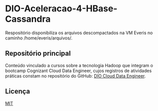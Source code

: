 # DIO-Aceleracao-4-HBase-Cassandra
Respositório disponibiliza os arquivos descompactados na VM Everis no caminho /home/everis/arquivos/.

## Repositório principal
Conteúdo vinculado a cursos sobre a tecnologia Hadoop que integram o bootcamp Cognizant Cloud Data Engineer, cujos registros de atividades práticas constam no repositório do GitHub: [DIO Cloud Data Engineer](https://github.com/rosacarla/DIO-cloud-data-engineer).

## Licença
[MIT](https://choosealicense.com/licenses/mit/)
